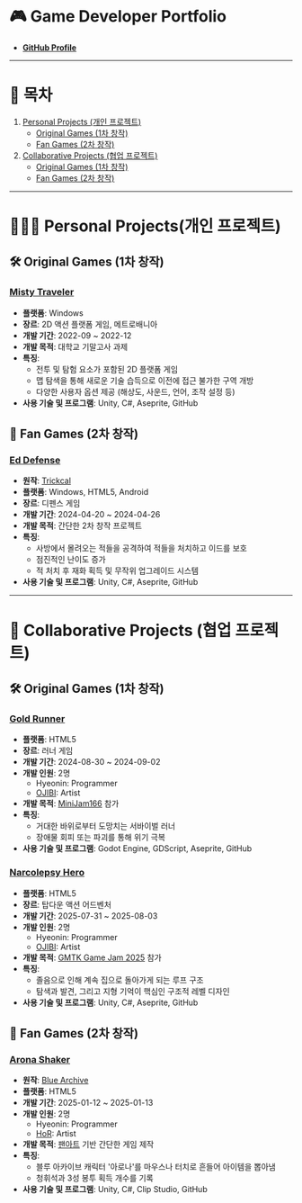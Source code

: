 # 🎮 **Game Developer Portfolio**  
- [**GitHub Profile**](https://github.com/hyeon-in) 

---
# 📑 목차
1. [Personal Projects (개인 프로젝트)](#-personal-projects개인-프로젝트)
    - [Original Games (1차 창작)](#-original-games-1차-창작)
    - [Fan Games (2차 창작)](#-fan-games-2차-창작)
2. [Collaborative Projects (협업 프로젝트)](#-collaborative-projects-협업-프로젝트)
    - [Original Games (1차 창작)](#-original-games-1차-창작-1)
    - [Fan Games (2차 창작)](#-fan-games-2차-창작-1)

---

# 🧑🏻‍💻 Personal Projects(개인 프로젝트)

## 🛠 **Original Games (1차 창작)**  

### [Misty Traveler](https://github.com/hyeon-in/Misty-Traveler)  
- **플랫폼**: Windows  
- **장르**: 2D 액션 플랫폼 게임, 메트로배니아  
- **개발 기간**: 2022-09 ~ 2022-12  
- **개발 목적**: 대학교 기말고사 과제  
- **특징**:
  - 전투 및 탐험 요소가 포함된 2D 플랫폼 게임  
  - 맵 탐색을 통해 새로운 기술 습득으로 이전에 접근 불가한 구역 개방  
  - 다양한 사용자 옵션 제공 (해상도, 사운드, 언어, 조작 설정 등)  
- **사용 기술 및 프로그램**: Unity, C#, Aseprite, GitHub  
<!--
  - **새로 배운 것**
    - 다양한 옵션 설정을 구현하는 방법(사운드, 해상도, 언어, 조작법, 접근성)
    - 플레이어의 행동을 유도하는 방법(새로운 기술을 배운 후, 그 기술을 사용해야 진행할 수 있는 레벨 디자인)
    - 보스전 설계
-->

## 🎨 **Fan Games (2차 창작)**  

### [Ed Defense](https://github.com/hyeon-in/Ed-Defense)
- **원작**: [Trickcal](https://www.trickcal.com/)
- **플랫폼**: Windows, HTML5, Android  
- **장르**: 디펜스 게임  
- **개발 기간**: 2024-04-20 ~ 2024-04-26
- **개발 목적**: 간단한 2차 창작 프로젝트
- **특징**:
  - 사방에서 몰려오는 적들을 공격하여 적들을 처치하고 이드를 보호
  - 점진적인 난이도 증가
  - 적 처치 후 재화 획득 및 무작위 업그레이드 시스템
- **사용 기술 및 프로그램**: Unity, C#, Aseprite, GitHub  
  <!--
    - **새로 배운 것**
      - 웹 환경에서 게임을 개발하는 방법을 배움
      - 모바일과 데스크톱 환경에서의 격차를 줄이는 방법을 연구
      - 막상 만들어놓고 보니 원작과 캐릭터 외에 연관성이 없었음, 앞으로 팬게임을 만들 때 어떻게 원작을 존중할 수 있을지 고민하게 됨
  -->

---

# 🤝 **Collaborative Projects (협업 프로젝트)**  

## 🛠 **Original Games (1차 창작)**  

### [Gold Runner](https://hyeonin.itch.io/goldrunner)  
- **플랫폼**: HTML5  
- **장르**: 러너 게임  
- **개발 기간**: 2024-08-30 ~ 2024-09-02  
- **개발 인원**: 2명  
  - Hyeonin: Programmer  
  - [OJIBI](https://x.com/o0000000000__): Artist  
- **개발 목적**: [MiniJam166](https://itch.io/jam/mini-jam-166-earth) 참가  
- **특징**:
  - 거대한 바위로부터 도망치는 서바이벌 러너  
  - 장애물 회피 또는 파괴를 통해 위기 극복  
- **사용 기술 및 프로그램**: Godot Engine, GDScript, Aseprite, GitHub  

### [Narcolepsy Hero](https://hyeonin.itch.io/narcolepsy-hero)
- **플랫폼**: HTML5  
- **장르**: 탑다운 액션 어드벤처
- **개발 기간**: 2025-07-31 ~ 2025-08-03 
- **개발 인원**: 2명
  - Hyeonin: Programmer  
  - [OJIBI](https://x.com/o0000000000__): Artist  
- **개발 목적**: [GMTK Game Jam 2025](https://itch.io/jam/gmtk-2025) 참가  
- **특징**:
  - 졸음으로 인해 계속 집으로 돌아가게 되는 루프 구조
  - 탐색과 발견, 그리고 지형 기억이 핵심인 구조적 레벨 디자인
- **사용 기술 및 프로그램**: Unity, C#, Aseprite, GitHub  

## 🎨 **Fan Games (2차 창작)**  

### [Arona Shaker](https://aronashaker.netlify.app/) 
- **원작**: [Blue Archive](https://www.trickcal.com/)
- **플랫폼**: HTML5  
- **개발 기간**: 2025-01-12 ~ 2025-01-13  
- **개발 인원**: 2명
  - Hyeonin: Programmer  
  - [HoR](https://x.com/horuhara): Artist  
- **개발 목적**: [팬아트](https://x.com/horuhara/status/1801806881431884215/) 기반 간단한 게임 제작  
- **특징**:
  - 블루 아카이브 캐릭터 '아로나'를 마우스나 터치로 흔들어 아이템을 뽑아냄
  - 청휘석과 3성 봉투 획득 개수를 기록
- **사용 기술 및 프로그램**: Unity, C#, Clip Studio, GitHub  

<!--

---

# Team Projects(팀 프로젝트)

## 솜꼬리 게임즈(Somggori Games)
  - 던전앤파이터 미니게임 외주 개발(Support by Neople)
    - **[로페즈 / 무 미니게임](https://lopezmuminigame.netlify.app/)**
      - **플랫폼**: Android(행사용), HTML5(배포용)
      - **개발 목적**: "던파 플레이마켓 시즌 6" 행사에서 플레이 될 미니 게임 개발
      - **개발 인원**: 2명
        - [Ansani](https://x.com/ANSAN_EY): Game Design
        - Hyeonin: Programmer
      - **개발 기간**: 2024-05-08 ~ 2024-07-04
      - **특징**
        - 던전앤파이터의 레이드 보스인 부조화의 로페즈와 안개의 신, 무의 패턴을 재현한 미니게임
        - 플레이어가 10위 내로 점수를 갱신했을 경우 리더보드에 등록
      - **사용된 기술**: Unity, C#, Aseprite, Firebase
      - **새로 배운 것**
        - 행사장에서 플레이되는 미니게임을 개발할 때 고려해야 할 것을 터득(빠른 플레이어들의 순환과 적절한 게임 난이도 사이의 밸런스)
        - 파이어베이스를 사용한 리더보드 연동
    - **[파핑파핑 스노우메이지 서바이벌](https://snowmagesurvivor.netlify.app/)**
      - **플랫폼**: Android(행사용), HTML5(배포용)
      - **장르**: 2D 액션 플랫폼 아케이드 게임
      - **개발 인원**: 4명
        - [Ansani](https://x.com/ANSAN_EY): Game Design
        - Hyeonin: Programmer, Game Design
        - [OJIBI](https://x.com/o0000000000__)): Artist
        - [Sechi](https://x.com/sechihyeo): Artist
      - **개발 목적**: "2024 던파 페스티벌" 행사에서 플레이 될 미니 게임 개발
      - **개발 기간**: 2024-09-25 ~ 2024-11-19
      - **특징**
        - 고전 아케이드 게임(버블보블, 스노우 브라더스 등)을 연상시키는 고정된 게임 화면
        - 점진적인 난이도 증가(시간이 지날수록 더 강력한 적이 등장하고 적의 스폰 간격이 감소함)
        - 맵 상에 무작위 위치에 나타나는 상자를 먹으면 무직위 스킬 획득 및 점수 증가와 스페셜 무브 게이지 증가
        - 스페셜 무브 사용 시 맵 전체를 뒤덮는 강력한 스킬 사용
        - 적이 화면 아래로 추락하면 스폰 위치에서 분노 상태가 되어 등장(속도가 매우 빨라짐)
        - 플레이어가 10위 내로 점수를 갱신했을 경우 리더보드에 등록
      - **사용된 기술**: Unity, C#, Aseprite, Firebase
      - **새로 배운 것**
        - 행사장에서 플레이어 순환을 위해 난이도를 너무 높게 잡지 않도록 주의해야 할 필요가 있음
    - **[파핑파핑 중천런](https://dnfrunnergame.netlify.app/)**
      - **플랫폼**: Android(행사용), HTML5(배포용)
      - **장르**: 러너
      - **개발 인원**: 4명
        - [OJIBI](https://x.com/o0000000000__)): Game Design
        - [Ansani](https://x.com/ANSAN_EY): Artist
        - [Sechi](https://x.com/sechihyeo): Artist
        - Hyeonin: Programmer
      - **개발 목적**: "2024 던파 페스티벌" 행사에서 플레이 될 미니 게임 개발
      - **개발 기간**: 2024-10-23 ~ 2024-11-19
      - **특징**
        - 플레이어는 쫓아오는 거대한 요기를 피해 최대한 멀리 달아나는 것이 목적
        - 플레이어를 방해하는 다양한 몬스터들이 등장하며, 부딪칠 경우 플레이어의 속도가 느려지면서 요기와의 거리가 더욱 좁혀짐
        - 일부 몬스터는 특수 패턴 사용(슬로우, 일정시간 내로 주어진 방향키 입력)
        - 플레이어는 이러한 장애물들을 피하면서 위기를 극복해야함
      - **사용된 기술**: Unity, C#, Aseprite, Firebase
      - **새로 배운 것**
        - 최고점이 있는 게임일 경우 점수와 연관된 시스템에 경우 deltaTime을 사용해서는 안 되는 것을 알게됨(최고점에 오차가 있음)
-->
